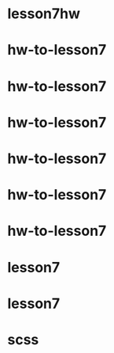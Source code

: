 # lesson7hw
# hw-to-lesson7
# hw-to-lesson7
# hw-to-lesson7
# hw-to-lesson7
# hw-to-lesson7
# hw-to-lesson7
# lesson7
# lesson7
# scss
